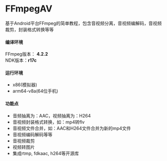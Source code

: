 # FFmpegAV
基于Android平台FFmpeg的简单教程，包含音视频分离，音视频编解码，音视频裁剪，封装格式转换等等

#### 编译环境
FFmpeg版本： **4.2.2**    
NDK版本：**r17c** 
#### 运行环境
* x86(模拟器)
* arm64-v8a(64位手机)
#### 功能点
* 音频抽离为：AAC，视频抽离为：H264
* 音视频封装格式转换，如：mp4转flv
* 音视频文件合并，如：AAC和H264文件合并为新的mp4文件
* 音视频编码解码等等
* 音视频裁剪
* 视频转图片
* 集成rtmp, fdkaac, h264等开源库
